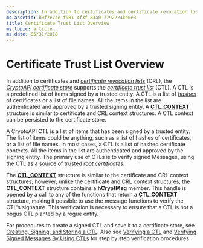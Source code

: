 ```yaml
---
description: In addition to certificates and certificate revocation lists (CRL), the CryptoAPI certificate store supports the certificate trust list (CTL).
ms.assetid: b0f7e7ce-f981-4f3f-83a0-7792224ce0e3
title: Certificate Trust List Overview
ms.topic: article
ms.date: 05/31/2018
---
```


# Certificate Trust List Overview

In addition to certificates and [*certificate revocation lists*](../secgloss/c-gly.md) (CRL), the [*CryptoAPI*](../secgloss/c-gly.md) [*certificate store*](../secgloss/c-gly.md) supports the [*certificate trust list*](../secgloss/c-gly.md) (CTL). A CTL is a predefined list of items signed by a trusted entity. A CTL is a list of [*hashes*](../secgloss/h-gly.md) of certificates or a list of file names. All the items in the list are authenticated and approved by a trusted signing entity. A [**CTL\_CONTEXT**](/windows/desktop/api/Wincrypt/ns-wincrypt-ctl_context) structure is similar to certificate and CRL context structures. A CTL context can be persisted to the certificate store.

A CryptoAPI CTL is a list of items that has been signed by a trusted entity. The list of items could be anything, such as a list of hashes of certificates, or a list of file names. In most cases, a CTL is a list of hashed certificate contexts. All the items in the list are authenticated and approved by the signing entity. The primary use of CTLs is to verify signed Messages, using the CTL as a source of trusted [*root certificates*](../secgloss/r-gly.md).

The [**CTL\_CONTEXT**](/windows/desktop/api/Wincrypt/ns-wincrypt-ctl_context) structure is similar to the certificate and CRL context structures; however, unlike the certificate and CRL context structures, the **CTL\_CONTEXT** structure contains a **hCryptMsg** member. This handle is opened by a call to any of the functions that return a **CTL\_CONTEXT** structure, making it possible to use the message functions to verify the CTL's signature. This verification is necessary to ensure that a CTL is not a bogus CTL planted by a rogue entity.

For procedures to create a signed CTL and save it to a certificate store, see [Creating, Signing, and Storing a CTL](creating-signing-and-storing-a-ctl.md). Also see [Verifying a CTL](verifying-a-ctl.md) and [Verifying Signed Messages By Using CTLs](verifying-signed-messages-by-using-ctls.md) for step by step verification procedures.

 

 
